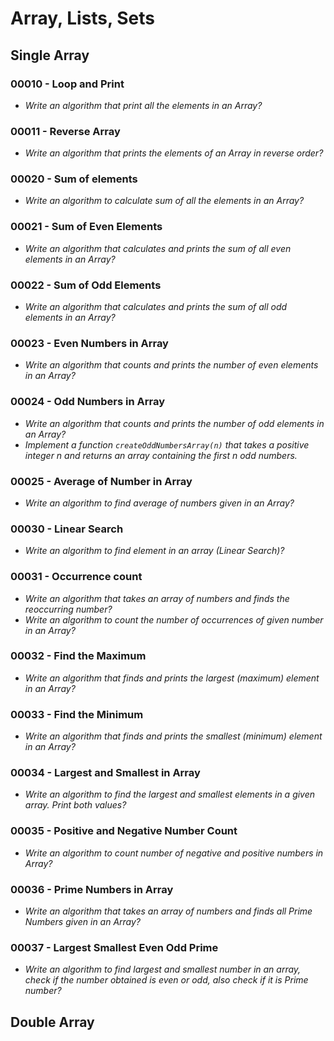 # Array, Lists, Sets

## Single Array

### 00010 - Loop and Print

* *Write an algorithm that print all the elements in an Array?*

### 00011 - Reverse Array

* *Write an algorithm that prints the elements of an Array in reverse order?*

### 00020 - Sum of elements

* *Write an algorithm to calculate sum of all the elements in an Array?*

### 00021 - Sum of Even Elements

* *Write an algorithm that calculates and prints the sum of all even elements in an Array?*

### 00022 - Sum of Odd Elements

* *Write an algorithm that calculates and prints the sum of all odd elements in an Array?*

### 00023 - Even Numbers in Array

* *Write an algorithm that counts and prints the number of even elements in an Array?*

### 00024 - Odd Numbers in Array

* *Write an algorithm that counts and prints the number of odd elements in an Array?*
* *Implement a function `createOddNumbersArray(n)` that takes a positive integer n and returns an array containing the first n odd numbers.*

### 00025 - Average of Number in Array

* *Write an algorithm to find average of numbers given in an Array?*

### 00030 - Linear Search

* *Write an algorithm to find element in an array (Linear Search)?*

### 00031 - Occurrence count

* *Write an algorithm that takes an array of numbers and finds the reoccurring number?*
* *Write an algorithm to count the number of occurrences of given number in an Array?*

### 00032 - Find the Maximum

* *Write an algorithm that finds and prints the largest (maximum) element in an Array?*

### 00033 - Find the Minimum

* *Write an algorithm that finds and prints the smallest (minimum) element in an Array?*

### 00034 - Largest and Smallest in Array

* *Write an algorithm to find the largest and smallest elements in a given array. Print both values?*

### 00035 - Positive and Negative Number Count

* *Write an algorithm to count number of negative and positive numbers in Array?*

### 00036 - Prime Numbers in Array

* *Write an algorithm that takes an array of numbers and finds all Prime Numbers given in an Array?*

### 00037 - Largest Smallest Even Odd Prime

* *Write an algorithm to find largest and smallest number in an array, check if the number obtained is even or odd, also check if it is Prime number?*

## Double Array
